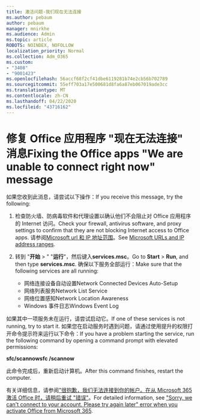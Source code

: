 ```yaml
---
title: 激活问题-我们现在无法连接
ms.author: pebaum
author: pebaum
manager: mnirkhe
ms.audience: Admin
ms.topic: article
ROBOTS: NOINDEX, NOFOLLOW
localization_priority: Normal
ms.collection: Adm_O365
ms.custom:
- "3408"
- "9001423"
ms.openlocfilehash: 56accf68f2cf41dbe6119281b74e2cb56b702789
ms.sourcegitcommit: 55eff703a17e500681d8fa6a87eb067019ade3cc
ms.translationtype: MT
ms.contentlocale: zh-CN
ms.lasthandoff: 04/22/2020
ms.locfileid: "43716162"
---
```

# <a name="fixing-the-office-apps-we-are-unable-to-connect-right-now-message"></a><span data-ttu-id="a05b9-102">修复 Office 应用程序 "现在无法连接" 消息</span><span class="sxs-lookup"><span data-stu-id="a05b9-102">Fixing the Office apps "We are unable to connect right now" message</span></span>

<span data-ttu-id="a05b9-103">如果您收到此消息，请尝试以下操作：</span><span class="sxs-lookup"><span data-stu-id="a05b9-103">If you receive this message, try the following:</span></span>

1. <span data-ttu-id="a05b9-104">检查防火墙、防病毒软件和代理设置以确认他们不会阻止对 Office 应用程序的 Internet 访问。</span><span class="sxs-lookup"><span data-stu-id="a05b9-104">Check your firewall, antivirus software, and proxy settings to confirm that they are not blocking Internet access to Office apps.</span></span> <span data-ttu-id="a05b9-105">请参阅[Microsoft url 和 IP 地址范围](https://docs.microsoft.com/office365/enterprise/urls-and-ip-address-ranges)。</span><span class="sxs-lookup"><span data-stu-id="a05b9-105">See [Microsoft URLs and IP address ranges](https://docs.microsoft.com/office365/enterprise/urls-and-ip-address-ranges).</span></span>

2. <span data-ttu-id="a05b9-106">转到 "**开始** > " "**运行**"，然后键入**services.msc**。</span><span class="sxs-lookup"><span data-stu-id="a05b9-106">Go to **Start** > **Run**, and then type **services.msc**.</span></span> <span data-ttu-id="a05b9-107">确保以下服务全部运行：</span><span class="sxs-lookup"><span data-stu-id="a05b9-107">Make sure that the following services are all running:</span></span>
    - <span data-ttu-id="a05b9-108">网络连接设备自动设置</span><span class="sxs-lookup"><span data-stu-id="a05b9-108">Network Connected Devices Auto-Setup</span></span>
    - <span data-ttu-id="a05b9-109">网络列表服务</span><span class="sxs-lookup"><span data-stu-id="a05b9-109">Network List Service</span></span>
    - <span data-ttu-id="a05b9-110">网络位置感知</span><span class="sxs-lookup"><span data-stu-id="a05b9-110">Network Location Awareness</span></span>
    - <span data-ttu-id="a05b9-111">Windows 事件日志</span><span class="sxs-lookup"><span data-stu-id="a05b9-111">Windows Event Log</span></span>

<span data-ttu-id="a05b9-112">如果其中一项服务未在运行，请尝试启动它。</span><span class="sxs-lookup"><span data-stu-id="a05b9-112">If one of these services is not running, try to start it.</span></span> <span data-ttu-id="a05b9-113">如果您在启动服务时遇到问题，请通过使用提升的权限打开命令提示符来运行以下命令：</span><span class="sxs-lookup"><span data-stu-id="a05b9-113">If you have a problem starting the service, run the following command by opening a command prompt with elevated permissions:</span></span>

<span data-ttu-id="a05b9-114">**sfc/scannow**</span><span class="sxs-lookup"><span data-stu-id="a05b9-114">**sfc /scannow**</span></span>

<span data-ttu-id="a05b9-115">此命令完成后，重新启动计算机。</span><span class="sxs-lookup"><span data-stu-id="a05b9-115">After this command finishes, restart the computer.</span></span>

<span data-ttu-id="a05b9-116">有关详细信息，请参阅["很抱歉，我们无法连接到你的帐户。在从 Microsoft 365 激活 Office 时，请稍后重试 "错误"](https://docs.microsoft.com/office/troubleshoot/activation-installation/issue-when-activate-office-from-office-365)。</span><span class="sxs-lookup"><span data-stu-id="a05b9-116">For detailed information, see ["Sorry, we can't connect to your account. Please try again later" error when you activate Office from Microsoft 365](https://docs.microsoft.com/office/troubleshoot/activation-installation/issue-when-activate-office-from-office-365).</span></span>